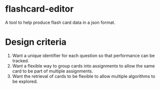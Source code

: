 # flashcard-editor

A tool to help produce flash card data in a json format. 

# Design criteria

1. Want a unique identifier for each question so that performance can be tracked.
2. Want a flexible way to group cards into assignments to allow the same card to be part of multiple assignments.
3. Want the retrieval of cards to be flexible to allow multiple algorithms to be explored.